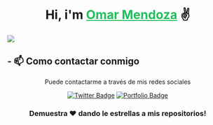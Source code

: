 <div align="center">
   <h1>
      Hi, i'm <a target="_blank" href="https://mendoza000.vercel.app" style="color: #21bf5c">Omar Mendoza</a> ✌️
   </h1>
</div>

<img src="https://i.imgur.com/CCs9MEJ.png">

## - 📫 Como contactar conmigo

<div align="center">

Puede contactarme a través de mis redes sociales

[![Twitter Badge](http://img.shields.io/badge/Mi_Twitter-blue?style=for-the-badge&logo=twitter&logoColor=white)](https://twitter.com/mendoza000x)
[![Portfolio Badge](http://img.shields.io/badge/Revisa_mi_portafilo-blue?style=for-the-badge&logo=google-chrome&logoColor=white)](https://mendoza000.vercel.app)

</div>

<div align="center">

### Demuestra ❤️ dando le estrellas a mis repositorios!

</div>
